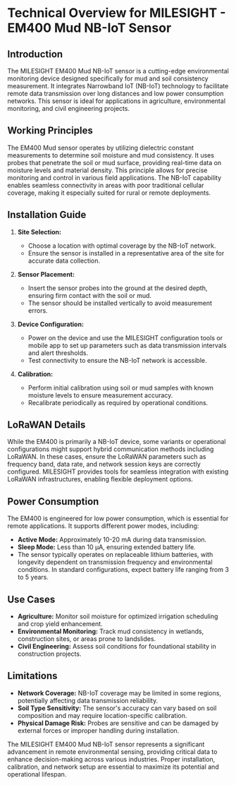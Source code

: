 # Technical Overview for MILESIGHT - EM400 Mud NB-IoT Sensor

## Introduction
The MILESIGHT EM400 Mud NB-IoT sensor is a cutting-edge environmental monitoring device designed specifically for mud and soil consistency measurement. It integrates Narrowband IoT (NB-IoT) technology to facilitate remote data transmission over long distances and low power consumption networks. This sensor is ideal for applications in agriculture, environmental monitoring, and civil engineering projects.

## Working Principles
The EM400 Mud sensor operates by utilizing dielectric constant measurements to determine soil moisture and mud consistency. It uses probes that penetrate the soil or mud surface, providing real-time data on moisture levels and material density. This principle allows for precise monitoring and control in various field applications. The NB-IoT capability enables seamless connectivity in areas with poor traditional cellular coverage, making it especially suited for rural or remote deployments.

## Installation Guide
1. **Site Selection:**
   - Choose a location with optimal coverage by the NB-IoT network.
   - Ensure the sensor is installed in a representative area of the site for accurate data collection.

2. **Sensor Placement:**
   - Insert the sensor probes into the ground at the desired depth, ensuring firm contact with the soil or mud.
   - The sensor should be installed vertically to avoid measurement errors.

3. **Device Configuration:**
   - Power on the device and use the MILESIGHT configuration tools or mobile app to set up parameters such as data transmission intervals and alert thresholds.
   - Test connectivity to ensure the NB-IoT network is accessible.

4. **Calibration:**
   - Perform initial calibration using soil or mud samples with known moisture levels to ensure measurement accuracy.
   - Recalibrate periodically as required by operational conditions.

## LoRaWAN Details
While the EM400 is primarily a NB-IoT device, some variants or operational configurations might support hybrid communication methods including LoRaWAN. In these cases, ensure the LoRaWAN parameters such as frequency band, data rate, and network session keys are correctly configured. MILESIGHT provides tools for seamless integration with existing LoRaWAN infrastructures, enabling flexible deployment options.

## Power Consumption
The EM400 is engineered for low power consumption, which is essential for remote applications. It supports different power modes, including:

- **Active Mode:** Approximately 10-20 mA during data transmission.
- **Sleep Mode:** Less than 10 µA, ensuring extended battery life.
- The sensor typically operates on replaceable lithium batteries, with longevity dependent on transmission frequency and environmental conditions. In standard configurations, expect battery life ranging from 3 to 5 years.

## Use Cases
- **Agriculture:** Monitor soil moisture for optimized irrigation scheduling and crop yield enhancement.
- **Environmental Monitoring:** Track mud consistency in wetlands, construction sites, or areas prone to landslides.
- **Civil Engineering:** Assess soil conditions for foundational stability in construction projects.

## Limitations
- **Network Coverage:** NB-IoT coverage may be limited in some regions, potentially affecting data transmission reliability.
- **Soil Type Sensitivity:** The sensor's accuracy can vary based on soil composition and may require location-specific calibration.
- **Physical Damage Risk:** Probes are sensitive and can be damaged by external forces or improper handling during installation.

The MILESIGHT EM400 Mud NB-IoT sensor represents a significant advancement in remote environmental sensing, providing critical data to enhance decision-making across various industries. Proper installation, calibration, and network setup are essential to maximize its potential and operational lifespan.